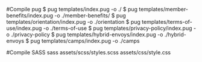 #Compile pug
$ pug templates/index.pug -o ./
$ pug templates/member-benefits/index.pug -o ./member-benefits/
$ pug templates/orientation/index.pug -o ./orientation
$ pug templates/terms-of-use/index.pug -o ./terms-of-use
$ pug templates/privacy-policy/index.pug -o ./privacy-policy
$ pug templates/hybrid-envoys/index.pug -o ./hybrid-envoys
$ pug templates/camps/index.pug -o ./camps

#Compile SASS
sass assets/scss/styles.scss assets/css/style.css